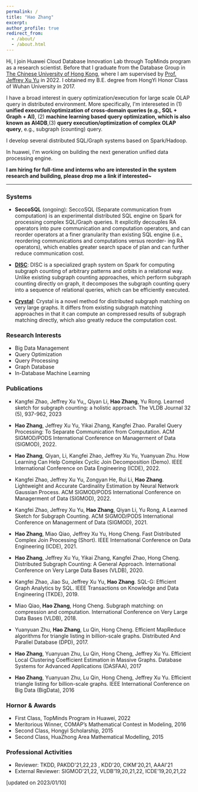 ```yaml
---
permalink: /
title: "Hao Zhang"
excerpt:
author_profile: true
redirect_from: 
  - /about/
  - /about.html
---
```


Hi, I join Huawei Cloud Database Innovation Lab through TopMinds program as a research scientist. Before that I graduate from the Database Group in [The Chinese University of Hong Kong](https://www.cuhk.edu.hk/), where I am supervised by [Prof. Jeffrey Xu Yu](https://www.se.cuhk.edu.hk/people/academic-staff/prof-yu-xu-jeffrey/) in 2022. I obtained my B.E. degree from HongYi Honor Class of Wuhan University in 2017.

I have a broad interest in query optimization/execution for large scale OLAP query in distributed environment. More specifically, I'm intereseted in (1) **unified execution/optimization of cross-domain queries (e.g., SQL + Graph + AI)**, (2) **machine learning based query optimization, which is also known as AI4DB**,(3) **query execution/optimization of complex OLAP query**, e.g., subgraph (counting) query.

I develop several distributed SQL/Graph systems based on Spark/Hadoop. 

In huawei, I'm working on building the next generation unified data processing engine. 

**I am hiring for full-time and interns who are interested in the system research and building, please drop me a link if interested~**

------

### Systems

* **SeccoSQL** (ongoing): SeccoSQL (Separate communication from computation) is an experimental distributed SQL engine on Spark for processing complex SQL/Graph queries. It explicitly decouples RA operators into pure communication and computation operators, and can reorder operators at a finer granularity than existing SQL engine (i.e., reordering communications and computations versus reorder- ing RA operators), which enables greater search space of plan and can further reduce communication cost.

* **[DISC](https://github.com/H20Zhang/DISC)**: DISC is a specialized graph system on Spark for computing subgraph counting of arbitrary patterns and orbits in a relational way. Unlike existing subgraph counting approaches, which perform subgraph counting directly on graph, it decomposes the subgraph counting query into a sequence of relational queries, which can be efficiently executed.

* **[Crystal](https://github.com/H20Zhang/Crystal)**: Crystal is a novel method for distributed subgraph matching on very large graphs. It differs from existing subgraph matching approaches in that it can compute an compressed results of subgraph matching directly, which also greatly reduce the computation cost.


### Research Interests

* Big Data Management
* Query Optimization
* Query Processing
* Graph Database
* In-Database Machine Learning





### Publications


* Kangfei Zhao, Jeffrey Xu Yu,, Qiyan Li, **Hao Zhang**, Yu Rong. Learned sketch for subgraph counting: a holistic approach. The VLDB Journal 32 (5), 937-962, 2023

* **Hao Zhang**, Jeffrey Xu Yu, Yikai Zhang, Kangfei Zhao. Parallel Query Processing: To Separate Communication from Computation. ACM SIGMOD/PODS International Conference on Managerment of Data (SIGMOD), 2022.

* **Hao Zhang**, Qiyan, Li, Kangfei Zhao, Jeffrey Xu Yu, Yuanyuan Zhu. How Learning Can Help Complex Cyclic Join Decomposition (Demo). IEEE International Conference on Data Engineering (ICDE), 2022.

* Kangfei Zhao, Jeffrey Xu Yu, Zongyan He, Rui Li, **Hao Zhang**. Lightweight and Accurate Cardinality Estimation by Neural Network Gaussian Process. ACM SIGMOD/PODS International Conference on Managerment of Data (SIGMOD), 2022.

* Kangfei Zhao, Jeffrey Xu Yu, **Hao Zhang**, Qiyan Li, Yu Rong, A Learned Sketch for Subgraph Counting. ACM SIGMOD/PODS International Conference on Managerment of Data (SIGMOD), 2021.

* **Hao Zhang**, Miao Qiao, Jeffrey Xu Yu, Hong Cheng. Fast Distributed Complex Join Processing (Short). IEEE International Conference on Data Engineering (ICDE), 2021.

* **Hao Zhang**, Jeffrey Xu Yu, Yikai Zhang, Kangfei Zhao, Hong Cheng. Distributed Subgraph Counting: A General Approach.  International Conference on Very Large Data Bases (VLDB), 2020.

* Kangfei Zhao, Jiao Su, Jeffrey Xu Yu, **Hao Zhang**. SQL-G: Efficient Graph Analytics by SQL. IEEE Transactions on Knowledge and Data Engineering (TKDE), 2019.

* Miao Qiao, **Hao Zhang**, Hong Cheng. Subgraph matching: on compression and computation. International Conference on Very Large Data Bases (VLDB), 2018.

* Yuanyuan Zhu, **Hao Zhang**, Lu Qin, Hong Cheng. Efficient MapReduce algorithms for triangle listing in billion-scale graphs. Distributed And Parallel Database (DPD), 2017.

* **Hao Zhang**, Yuanyuan Zhu, Lu Qin, Hong Cheng, Jeffrey Xu Yu. Efficient Local Clustering Coefficient Estimation in Massive Graphs. Database Systems for Advanced Applications (DASFAA), 2017

* **Hao Zhang**, Yuanyuan Zhu, Lu Qin, Hong Cheng, Jeffrey Xu Yu. Efficient triangle listing for billion-scale graphs. IEEE International Conference on Big Data (BigData), 2016


### Hornor & Awards

* First Class, TopMinds Program in Huawei, 2022
* Meritorious Winner, COMAP’s Mathematical Contest in Modeling, 2016
* Second Class, Hongyi Scholarship, 2015
* Second Class, HuaZhong Area Mathematical Modelling, 2015

### Professional Activities

* Reviewer: TKDD, PAKDD'21,22,23 , KDD'20, CIKM'20,21, AAAI'21
* External Reviewer: SIGMOD'21,22, VLDB'19,20,21,22, ICDE'19,20,21,22



[updated on 2023/01/10]







